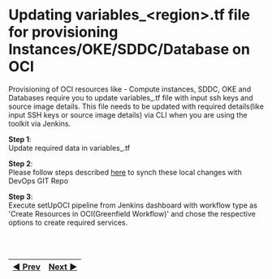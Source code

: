 # Updating variables_\<region\>.tf file for provisioning Instances/OKE/SDDC/Database on OCI

Provisioning of OCI resources like - Compute instances, SDDC, OKE and Databases require you to update variables_<region>.tf file with input ssh keys and source image details.
This file needs to be updated with required details(like input SSH keys or source image details) via CLI when you are using the toolkit via Jenkins.

**Step 1**: 
<br> Update required data in variables_<region>.tf

**Step 2**: 
<br>Please follow steps described <a href = "/cd3_automation_toolkit/documentation/user_guide/cli_jenkins.md">here</a> to synch these local changes with DevOps GIT Repo

**Step 3**: 
<br> Execute setUpOCI pipeline from Jenkins dashboard with workflow type as 'Create Resources in OCI(Greenfield Workflow)' and chose the respective options to create required services.


<br><br>
<div align='center'>

| <a href="/cd3_automation_toolkit/documentation/user_guide/GreenField-Jenkins.md">:arrow_backward: Prev</a> | <a href="/cd3_automation_toolkit/documentation/user_guide/NonGreenField-Jenkins.md">Next :arrow_forward:</a> |
| :---- | -------: |
  
</div>
